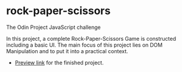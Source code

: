# rock-paper-scissors

The Odin Project JavaScript challenge

In this project, a complete Rock-Paper-Scissors Game is constructed including a basic UI. The main focus of this project lies on DOM Manipulation and to put it into a practical context.

* [Preview link](https://htmlpreview.github.io/?https://github.com/konrascher3/rock-paper-scissors/blob/main/index.html) for the finished project.
